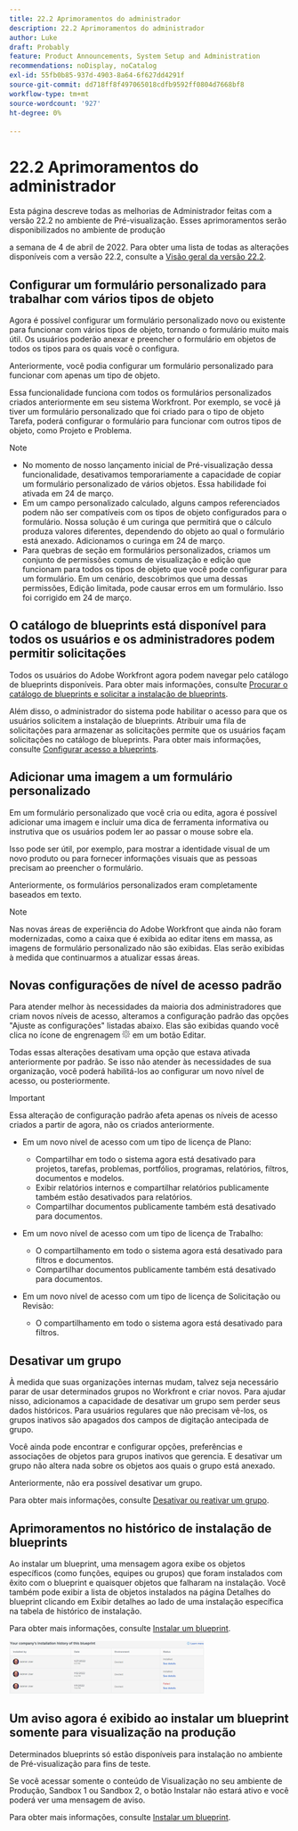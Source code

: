 ```yaml
---
title: 22.2 Aprimoramentos do administrador
description: 22.2 Aprimoramentos do administrador
author: Luke
draft: Probably
feature: Product Announcements, System Setup and Administration
recommendations: noDisplay, noCatalog
exl-id: 55fb0b85-937d-4903-8a64-6f627dd4291f
source-git-commit: dd718ff8f497065018cdfb9592ff0804d7668bf8
workflow-type: tm+mt
source-wordcount: '927'
ht-degree: 0%

---
```


# 22.2 Aprimoramentos do administrador

Esta página descreve todas as melhorias de Administrador feitas com a versão 22.2 no ambiente de Pré-visualização. Esses aprimoramentos serão disponibilizados no ambiente de produção

<!--
<MadCap:conditionalText data-mc-conditions="QuicksilverOrClassic.Draft mode">
in January 2022
</MadCap:conditionalText>
-->

a semana de 4 de abril de 2022. Para obter uma lista de todas as alterações disponíveis com a versão 22.2, consulte a [Visão geral da versão 22.2](../../../product-announcements/product-releases/22.2-release-activity/22-2-release-overview.md).

## Configurar um formulário personalizado para trabalhar com vários tipos de objeto

Agora é possível configurar um formulário personalizado novo ou existente para funcionar com vários tipos de objeto, tornando o formulário muito mais útil. Os usuários poderão anexar e preencher o formulário em objetos de todos os tipos para os quais você o configura.

Anteriormente, você podia configurar um formulário personalizado para funcionar com apenas um tipo de objeto.

Essa funcionalidade funciona com todos os formulários personalizados criados anteriormente em seu sistema Workfront. Por exemplo, se você já tiver um formulário personalizado que foi criado para o tipo de objeto Tarefa, poderá configurar o formulário para funcionar com outros tipos de objeto, como Projeto e Problema.

>[!NOTE]
>
>* No momento de nosso lançamento inicial de Pré-visualização dessa funcionalidade, desativamos temporariamente a capacidade de copiar um formulário personalizado de vários objetos. Essa habilidade foi ativada em 24 de março.
>* Em um campo personalizado calculado, alguns campos referenciados podem não ser compatíveis com os tipos de objeto configurados para o formulário. Nossa solução é um curinga que permitirá que o cálculo produza valores diferentes, dependendo do objeto ao qual o formulário está anexado. Adicionamos o curinga em 24 de março.
>* Para quebras de seção em formulários personalizados, criamos um conjunto de permissões comuns de visualização e edição que funcionam para todos os tipos de objeto que você pode configurar para um formulário. Em um cenário, descobrimos que uma dessas permissões, Edição limitada, pode causar erros em um formulário. Isso foi corrigido em 24 de março.
>

## O catálogo de blueprints está disponível para todos os usuários e os administradores podem permitir solicitações

Todos os usuários do Adobe Workfront agora podem navegar pelo catálogo de blueprints disponíveis. Para obter mais informações, consulte [Procurar o catálogo de blueprints e solicitar a instalação de blueprints](../../../administration-and-setup/blueprints/browse-catalog.md).

Além disso, o administrador do sistema pode habilitar o acesso para que os usuários solicitem a instalação de blueprints. Atribuir uma fila de solicitações para armazenar as solicitações permite que os usuários façam solicitações no catálogo de blueprints. Para obter mais informações, consulte [Configurar acesso a blueprints](../../../administration-and-setup/blueprints/configure-access-to-blueprints.md).

## Adicionar uma imagem a um formulário personalizado

Em um formulário personalizado que você cria ou edita, agora é possível adicionar uma imagem e incluir uma dica de ferramenta informativa ou instrutiva que os usuários podem ler ao passar o mouse sobre ela.

Isso pode ser útil, por exemplo, para mostrar a identidade visual de um novo produto ou para fornecer informações visuais que as pessoas precisam ao preencher o formulário.

Anteriormente, os formulários personalizados eram completamente baseados em texto.

>[!NOTE]
>
>Nas novas áreas de experiência do Adobe Workfront que ainda não foram modernizadas, como a caixa que é exibida ao editar itens em massa, as imagens de formulário personalizado não são exibidas. Elas serão exibidas à medida que continuarmos a atualizar essas áreas.


## Novas configurações de nível de acesso padrão

Para atender melhor às necessidades da maioria dos administradores que criam novos níveis de acesso, alteramos a configuração padrão das opções &quot;Ajuste as configurações&quot; listadas abaixo. Elas são exibidas quando você clica no ícone de engrenagem ![](assets/gear-icon-in-access-levels.png) em um botão Editar.

Todas essas alterações desativam uma opção que estava ativada anteriormente por padrão. Se isso não atender às necessidades de sua organização, você poderá habilitá-los ao configurar um novo nível de acesso, ou posteriormente.

>[!IMPORTANT]
>
>Essa alteração de configuração padrão afeta apenas os níveis de acesso criados a partir de agora, não os criados anteriormente.

* Em um novo nível de acesso com um tipo de licença de Plano:

   * Compartilhar em todo o sistema agora está desativado para projetos, tarefas, problemas, portfólios, programas, relatórios, filtros, documentos e modelos.
   * Exibir relatórios internos e compartilhar relatórios publicamente também estão desativados para relatórios.
   * Compartilhar documentos publicamente também está desativado para documentos.

* Em um novo nível de acesso com um tipo de licença de Trabalho:

   * O compartilhamento em todo o sistema agora está desativado para filtros e documentos.
   * Compartilhar documentos publicamente também está desativado para documentos.

* Em um novo nível de acesso com um tipo de licença de Solicitação ou Revisão:

   * O compartilhamento em todo o sistema agora está desativado para filtros.

## Desativar um grupo

À medida que suas organizações internas mudam, talvez seja necessário parar de usar determinados grupos no Workfront e criar novos. Para ajudar nisso, adicionamos a capacidade de desativar um grupo sem perder seus dados históricos. Para usuários regulares que não precisam vê-los, os grupos inativos são apagados dos campos de digitação antecipada de grupo.

Você ainda pode encontrar e configurar opções, preferências e associações de objetos para grupos inativos que gerencia. E desativar um grupo não altera nada sobre os objetos aos quais o grupo está anexado.

Anteriormente, não era possível desativar um grupo.

Para obter mais informações, consulte [Desativar ou reativar um grupo](../../../administration-and-setup/manage-groups/create-and-manage-groups/deactivate-or-reactivate-a-group.md).

## Aprimoramentos no histórico de instalação de blueprints

Ao instalar um blueprint, uma mensagem agora exibe os objetos específicos (como funções, equipes ou grupos) que foram instalados com êxito com o blueprint e quaisquer objetos que falharam na instalação. Você também pode exibir a lista de objetos instalados na página Detalhes do blueprint clicando em Exibir detalhes ao lado de uma instalação específica na tabela de histórico de instalação.

Para obter mais informações, consulte [Instalar um blueprint](../../../administration-and-setup/blueprints/blueprints-install.md).

![](assets/blueprints-installation-history-350x95.png)

## Um aviso agora é exibido ao instalar um blueprint somente para visualização na produção

Determinados blueprints só estão disponíveis para instalação no ambiente de Pré-visualização para fins de teste.

Se você acessar somente o conteúdo de Visualização no seu ambiente de Produção, Sandbox 1 ou Sandbox 2, o botão Instalar não estará ativo e você poderá ver uma mensagem de aviso.

Para obter mais informações, consulte [Instalar um blueprint](../../../administration-and-setup/blueprints/blueprints-install.md).
